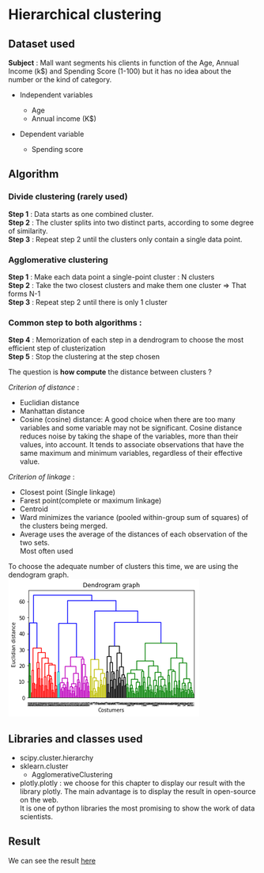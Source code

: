 # Hierarchical clustering

## Dataset used 

**Subject** : Mall want segments his clients in function of the Age, Annual Income (k$) and Spending Score (1-100) but it has no idea about the number or the kind of category. 

- Independent variables 
  - Age
  - Annual income (K$)

- Dependent variable 
  - Spending score 
  
## Algorithm

### Divide clustering (rarely used) <br>

**Step 1** : Data starts as one combined cluster. <br>
**Step 2** : The cluster splits into two distinct parts, according to some degree of similarity. <br>
**Step 3** : Repeat step 2 until the clusters only contain a single data point. <br>  
    
### Agglomerative clustering <br> 

**Step 1** : Make each data point a single-point cluster : N clusters <br>
**Step 2** : Take the two closest clusters and make them one cluster => That forms N-1 <br>
**Step 3** : Repeat step 2 until there is only 1 cluster <br> 
    
### Common step to both algorithms : <br> 

**Step 4** : Memorization of each step in a dendrogram to choose the most efficient step of clusterization <br>
**Step 5** : Stop the clustering at the step chosen <br>
    
 
The question is **how compute** the distance between clusters ? <br>

*Criterion of distance* : 
- Euclidian distance 
- Manhattan distance 
- Cosine (cosine) distance: A good choice when there are too many variables and some variable may not be significant. Cosine distance reduces noise by taking the shape of the variables, more than their values, into account. It tends to associate observations that have the same maximum and minimum variables, regardless of their effective value.
  
*Criterion of linkage* : 
- Closest point (Single linkage)
- Farest point(complete or maximum linkage)
- Centroid 
- Ward minimizes the variance (pooled within-group sum of squares) of the clusters being merged. 
- Average uses the average of the distances of each observation of the two sets. <br>
            Most often used 
            
 To choose the adequate number of clusters this time, we are using the dendogram graph.<br>
 ![dendogram graph](https://github.com/MarineChap/Machine_Learning/blob/master/Clustering/Section%2025%20-%20Hierarchical%20Clustering/Dendrogram_graph.png)
    
## Libraries and classes used 

- scipy.cluster.hierarchy
- sklearn.cluster 
  - AgglomerativeClustering
- plotly.plotly : we choose for this chapter to display our result with the library plotly. The main advantage is to display the result in open-source on the web. <br>
It is one of python libraries the most promising to show the work of data scientists. 

## Result

We can see the result [here](https://plot.ly/~marine_chap/16)
